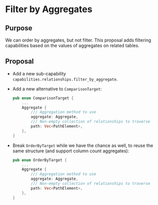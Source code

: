 # Filter by Aggregates

## Purpose

We can order by aggregates, but not filter. This proposal adds filtering capabilities based on the values of aggregates on related tables.

## Proposal

- Add a new sub-capability `capabilities.relationships.filter_by_aggregate`.
- Add a new alternative to `ComparisonTarget`:

  ```rust
  pub enum ComparisonTarget {
      ...
      Aggregate {
          /// Aggregation method to use
          aggregate: Aggregate,
          /// Non-empty collection of relationships to traverse
          path: Vec<PathElement>,
      },
  }
  ```

- Break `OrderByTarget` while we have the chance as well, to reuse the same structure (and support column count aggregates):
  ```rust
  pub enum OrderByTarget {
      ...
      Aggregate {
          /// Aggregation method to use
          aggregate: Aggregate,
          /// Non-empty collection of relationships to traverse
          path: Vec<PathElement>,
      },
  }
  ```
